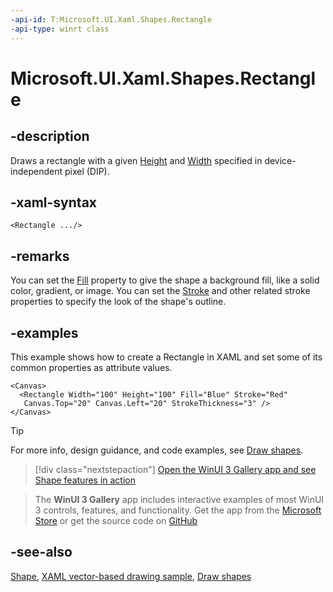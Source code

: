 ```yaml
---
-api-id: T:Microsoft.UI.Xaml.Shapes.Rectangle
-api-type: winrt class
---
```


<!-- Class syntax.
public class Rectangle : Windows.UI.Xaml.Shapes.Shape, Windows.UI.Xaml.Shapes.IRectangle
-->

# Microsoft.UI.Xaml.Shapes.Rectangle

## -description
Draws a rectangle with a given [Height](../microsoft.ui.xaml/frameworkelement_height.md) and [Width](../microsoft.ui.xaml/frameworkelement_width.md) specified in device-independent pixel (DIP).

## -xaml-syntax
```xaml
<Rectangle .../>
```

## -remarks

You can set the [Fill](shape_fill.md) property to give the shape a background fill, like a solid color, gradient, or image. You can set the [Stroke](shape_stroke.md) and other related stroke properties to specify the look of the shape's outline.

## -examples

This example shows how to create a Rectangle in XAML and set some of its common properties as attribute values.

```xaml
<Canvas>  
  <Rectangle Width="100" Height="100" Fill="Blue" Stroke="Red" 
   Canvas.Top="20" Canvas.Left="20" StrokeThickness="3" />
</Canvas>
```

> [!TIP]
> For more info, design guidance, and code examples, see [Draw shapes](/windows/apps/design/controls/shapes).

> [!div class="nextstepaction"]
> [Open the WinUI 3 Gallery app and see Shape features in action](winui3gallery://item/Shape)

> The **WinUI 3 Gallery** app includes interactive examples of most WinUI 3 controls, features, and functionality. Get the app from the [Microsoft Store](https://www.microsoft.com/store/productId/9P3JFPWWDZRC) or get the source code on [GitHub](https://github.com/microsoft/WinUI-Gallery)

## -see-also

[Shape](shape.md), [XAML vector-based drawing sample](https://github.com/microsoftarchive/msdn-code-gallery-microsoft/tree/master/Official%20Windows%20Platform%20Sample/XAML%20vector-based%20drawing%20sample), [Draw shapes](/windows/uwp/graphics/drawing-shapes)
